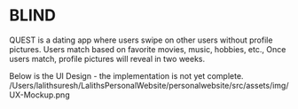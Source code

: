 # BLIND

QUEST is a dating app where users swipe on other users without profile pictures.
Users match based on favorite movies, music, hobbies, etc., 
Once users match, profile pictures will reveal in two weeks.

Below is the UI Design - the implementation is not yet complete. 
/Users/lalithsuresh/LalithsPersonalWebsite/personalwebsite/src/assets/img/UX-Mockup.png
